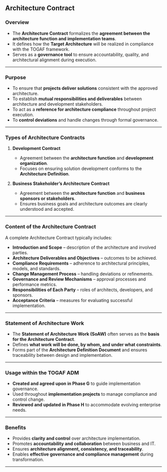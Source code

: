 

## **Architecture Contract**

### **Overview**

* The **Architecture Contract** formalizes the **agreement between the architecture function and implementation teams**.
* It defines how the **Target Architecture** will be realized in compliance with the TOGAF framework.
* Serves as a **governance tool** to ensure accountability, quality, and architectural alignment during execution.

---

### **Purpose**

* To ensure that **projects deliver solutions** consistent with the approved architecture.
* To establish **mutual responsibilities and deliverables** between architecture and development stakeholders.
* To act as a **reference for architecture compliance** throughout project execution.
* To **control deviations** and handle changes through formal governance.

---

### **Types of Architecture Contracts**

1. **Development Contract**

   * Agreement between the **architecture function** and **development organization**.
   * Focuses on ensuring solution development conforms to the **Architecture Definition**.

2. **Business Stakeholder’s Architecture Contract**

   * Agreement between the **architecture function** and **business sponsors or stakeholders**.
   * Ensures business goals and architecture outcomes are clearly understood and accepted.

---

### **Content of the Architecture Contract**

A complete Architecture Contract typically includes:

* **Introduction and Scope** – description of the architecture and involved parties.
* **Architecture Deliverables and Objectives** – outcomes to be achieved.
* **Compliance Requirements** – adherence to architectural principles, models, and standards.
* **Change Management Process** – handling deviations or refinements.
* **Governance and Review Mechanisms** – approval processes and performance metrics.
* **Responsibilities of Each Party** – roles of architects, developers, and sponsors.
* **Acceptance Criteria** – measures for evaluating successful implementation.

---

### **Statement of Architecture Work**

* The **Statement of Architecture Work (SoAW)** often serves as the **basis for the Architecture Contract**.
* Defines **what work will be done, by whom, and under what constraints**.
* Forms part of the **Architecture Definition Document** and ensures traceability between design and implementation.

---

### **Usage within the TOGAF ADM**

* **Created and agreed upon in Phase G** to guide implementation governance.
* Used throughout **implementation projects** to manage compliance and control change.
* **Reviewed and updated in Phase H** to accommodate evolving enterprise needs.

---

### **Benefits**

* Provides **clarity and control** over architecture implementation.
* Promotes **accountability and collaboration** between business and IT.
* Ensures **architecture alignment, consistency, and traceability**.
* Enables **effective governance and compliance management** during transformation.

---


